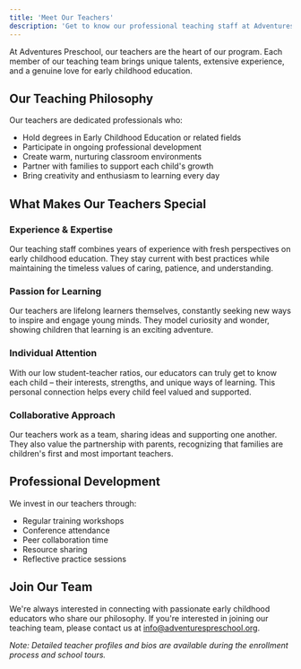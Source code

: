 ```yaml
---
title: 'Meet Our Teachers'
description: 'Get to know our professional teaching staff at Adventures Preschool'
---
```


At Adventures Preschool, our teachers are the heart of our program. Each member of our teaching team brings unique talents, extensive experience, and a genuine love for early childhood education.

## Our Teaching Philosophy

Our teachers are dedicated professionals who:
- Hold degrees in Early Childhood Education or related fields
- Participate in ongoing professional development
- Create warm, nurturing classroom environments
- Partner with families to support each child's growth
- Bring creativity and enthusiasm to learning every day

## What Makes Our Teachers Special

### Experience & Expertise
Our teaching staff combines years of experience with fresh perspectives on early childhood education. They stay current with best practices while maintaining the timeless values of caring, patience, and understanding.

### Passion for Learning
Our teachers are lifelong learners themselves, constantly seeking new ways to inspire and engage young minds. They model curiosity and wonder, showing children that learning is an exciting adventure.

### Individual Attention
With our low student-teacher ratios, our educators can truly get to know each child – their interests, strengths, and unique ways of learning. This personal connection helps every child feel valued and supported.

### Collaborative Approach
Our teachers work as a team, sharing ideas and supporting one another. They also value the partnership with parents, recognizing that families are children's first and most important teachers.

## Professional Development

We invest in our teachers through:
- Regular training workshops
- Conference attendance
- Peer collaboration time
- Resource sharing
- Reflective practice sessions

## Join Our Team

We're always interested in connecting with passionate early childhood educators who share our philosophy. If you're interested in joining our teaching team, please contact us at info@adventurespreschool.org.

*Note: Detailed teacher profiles and bios are available during the enrollment process and school tours.*